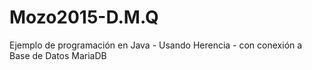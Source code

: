 # Mozo2015-D.M.Q
Ejemplo de programación en Java - Usando Herencia - con conexión a Base de Datos MariaDB
